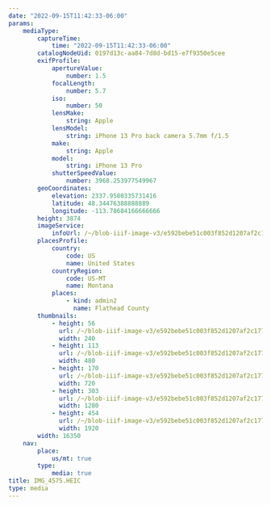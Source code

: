 ```yaml
---
date: "2022-09-15T11:42:33-06:00"
params:
    mediaType:
        captureTime:
            time: "2022-09-15T11:42:33-06:00"
        catalogNodeUid: 0197d13c-aa84-7d8d-bd15-e7f9350e5cee
        exifProfile:
            apertureValue:
                number: 1.5
            focalLength:
                number: 5.7
            iso:
                number: 50
            lensMake:
                string: Apple
            lensModel:
                string: iPhone 13 Pro back camera 5.7mm f/1.5
            make:
                string: Apple
            model:
                string: iPhone 13 Pro
            shutterSpeedValue:
                number: 3968.253977549967
        geoCoordinates:
            elevation: 2337.9580335731416
            latitude: 48.34476388888889
            longitude: -113.78684166666666
        height: 3874
        imageService:
            infoUrl: /~/blob-iiif-image-v3/e592bebe51c003f852d1207af2c1777d0be336884cddfdf29edb0569ac59233e/info.json
        placesProfile:
            country:
                code: US
                name: United States
            countryRegion:
                code: US-MT
                name: Montana
            places:
                - kind: admin2
                  name: Flathead County
        thumbnails:
            - height: 56
              url: /~/blob-iiif-image-v3/e592bebe51c003f852d1207af2c1777d0be336884cddfdf29edb0569ac59233e/full/240%2C56/0/default.jpg
              width: 240
            - height: 113
              url: /~/blob-iiif-image-v3/e592bebe51c003f852d1207af2c1777d0be336884cddfdf29edb0569ac59233e/full/480%2C113/0/default.jpg
              width: 480
            - height: 170
              url: /~/blob-iiif-image-v3/e592bebe51c003f852d1207af2c1777d0be336884cddfdf29edb0569ac59233e/full/720%2C170/0/default.jpg
              width: 720
            - height: 303
              url: /~/blob-iiif-image-v3/e592bebe51c003f852d1207af2c1777d0be336884cddfdf29edb0569ac59233e/full/1280%2C303/0/default.jpg
              width: 1280
            - height: 454
              url: /~/blob-iiif-image-v3/e592bebe51c003f852d1207af2c1777d0be336884cddfdf29edb0569ac59233e/full/1920%2C454/0/default.jpg
              width: 1920
        width: 16350
    nav:
        place:
            us/mt: true
        type:
            media: true
title: IMG_4575.HEIC
type: media
---
```

